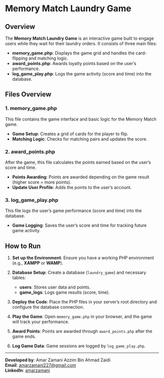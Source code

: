 # Memory Match Laundry Game

## Overview

The **Memory Match Laundry Game** is an interactive game built to engage users while they wait for their laundry orders. It consists of three main files:

- **memory_game.php**: Displays the game grid and handles the card-flipping and matching logic.
- **award_points.php**: Awards loyalty points based on the user’s performance.
- **log_game_play.php**: Logs the game activity (score and time) into the database.

## Files Overview

### 1. **memory_game.php**

This file contains the game interface and basic logic for the Memory Match game.

- **Game Setup**: Creates a grid of cards for the player to flip.
- **Matching Logic**: Checks for matching pairs and updates the score.

### 2. **award_points.php**

After the game, this file calculates the points earned based on the user’s score and time.

- **Points Awarding**: Points are awarded depending on the game result (higher score = more points).
- **Update User Profile**: Adds the points to the user’s account.

### 3. **log_game_play.php**

This file logs the user’s game performance (score and time) into the database.

- **Game Logging**: Saves the user’s score and time for tracking future game activity.

## How to Run

1. **Set up the Environment**: Ensure you have a working PHP environment (e.g., **XAMPP** or **WAMP**).
   
2. **Database Setup**: Create a database (`laundry_game`) and necessary tables:
   - **users**: Stores user data and points.
   - **game_logs**: Logs game results (score, time).

3. **Deploy the Code**: Place the PHP files in your server’s root directory and configure the database connection.

4. **Play the Game**: Open `memory_game.php` in your browser, and the game will track your performance.

5. **Award Points**: Points are awarded through `award_points.php` after the game ends.

6. **Log Game Data**: Game sessions are logged by `log_game_play.php`.

---

**Developed by**: Amar Zamani Azzim Bin Ahmad Zaidi  
**Email**: amarzamani227@gmail.com  
**LinkedIn**: [amarzamani](https://www.linkedin.com/in/amarzamani)
